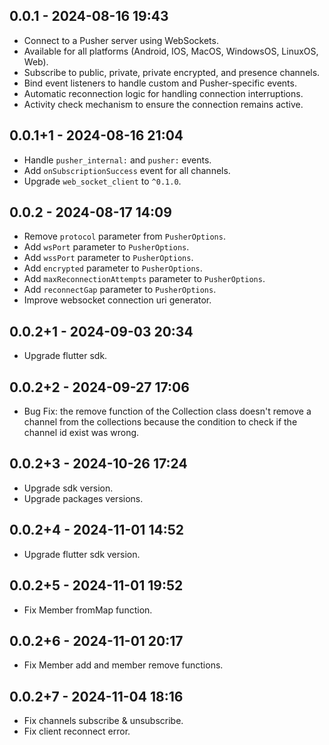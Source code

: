 ## 0.0.1 - 2024-08-16 19:43

- Connect to a Pusher server using WebSockets.
- Available for all platforms (Android, IOS, MacOS, WindowsOS, LinuxOS, Web).
- Subscribe to public, private, private encrypted, and presence channels.
- Bind event listeners to handle custom and Pusher-specific events.
- Automatic reconnection logic for handling connection interruptions.
- Activity check mechanism to ensure the connection remains active.

## 0.0.1+1 - 2024-08-16 21:04

- Handle `pusher_internal:` and `pusher:` events.
- Add `onSubscriptionSuccess` event for all channels.
- Upgrade `web_socket_client` to `^0.1.0`.

## 0.0.2 - 2024-08-17 14:09

- Remove `protocol` parameter from `PusherOptions`.
- Add `wsPort` parameter to `PusherOptions`.
- Add `wssPort` parameter to `PusherOptions`.
- Add `encrypted` parameter to `PusherOptions`.
- Add `maxReconnectionAttempts` parameter to `PusherOptions`.
- Add `reconnectGap` parameter to `PusherOptions`.
- Improve websocket connection uri generator.

## 0.0.2+1 - 2024-09-03 20:34

- Upgrade flutter sdk.

## 0.0.2+2 - 2024-09-27 17:06

- Bug Fix: the remove function of the Collection class doesn't remove a channel from the collections because the condition to check if the channel id exist was wrong.

## 0.0.2+3 - 2024-10-26 17:24

- Upgrade sdk version.
- Upgrade packages versions.

## 0.0.2+4 - 2024-11-01 14:52

- Upgrade flutter sdk version.

## 0.0.2+5 - 2024-11-01 19:52

- Fix Member fromMap function.

## 0.0.2+6 - 2024-11-01 20:17

- Fix Member add and member remove functions.

## 0.0.2+7 - 2024-11-04 18:16

- Fix channels subscribe & unsubscribe.
- Fix client reconnect error.
